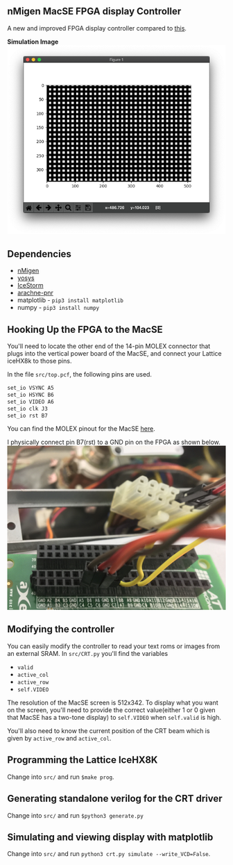 ## nMigen MacSE FPGA display Controller
A new and improved FPGA display controller compared to [this].

**Simulation Image**
![Simulation Image](doc/example_output.png)

## Dependencies
 * [nMigen](https://github.com/m-labs/nmigen)
 * [yosys](https://github.com/YosysHQ/yosys)
 * [IceStorm](https://github.com/cliffordwolf/icestorm)
 * [arachne-pnr](https://github.com/YosysHQ/arachne-pnr)
 * matplotlib - ``pip3 install matplotlib``
 * numpy - ``pip3 install numpy``

## Hooking Up the FPGA to the MacSE
You'll need to locate the other end of the 14-pin MOLEX 
connector that plugs into the vertical power board of
the MacSE, and connect your Lattice iceHX8k to those pins.

In the file ``src/top.pcf``, the following pins are 
used.

```
set_io VSYNC A5
set_io HSYNC B6
set_io VIDEO A6
set_io clk J3
set_io rst B7
```

You can find the MOLEX pinout for the MacSE
[here](https://yehowshuaimmanuel.com/Vintage_Tech/retrotech/power_pinout.png).

I physically connect pin B7(rst) to a GND pin on the FPGA as shown below.
![fpga connection](doc/fpga_connections.jpg)

## Modifying the controller

You can easily modify the controller to read your text roms
or images from an external SRAM.
In ``src/CRT.py`` you'll find the variables
 * ``valid``
 * ``active_col``
 * ``active_row``
 * ``self.VIDEO``

The resolution of the MacSE screen is 512x342.
To display what you want on the screen, you'll need to provide
the correct value(either 1 or 0 given that MacSE has a two-tone display)
to ``self.VIDEO`` when ``self.valid`` is high.

You'll also need to know the current position of the CRT beam
which is given by ``active_row`` and ``active_col``.

## Programming the Lattice IceHX8K
Change into ``src/`` and run ``$make prog``.

## Generating standalone verilog for the CRT driver
Change into ``src/`` and run ``$python3 generate.py``

## Simulating and viewing display with matplotlib
Change into ``src/`` and run ``python3 crt.py simulate --write_VCD=False``.


[this]:https://github.com/BracketMaster/MacSE_CRT_Controller_Test